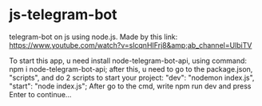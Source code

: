 # js-telegram-bot
telegram-bot on js using node.js. Made by this link: https://www.youtube.com/watch?v=slcqnHIFrj8&amp;ab_channel=UlbiTV

 To start this app, u need install node-telegram-bot-api, using command: npm i node-telegram-bot-api;
 after this, u need to go to the package.json, "scripts", and do 2 scripts to start your project: "dev": "nodemon index.js",
        "start": "node index.js";
        After go to the cmd, write npm run dev and press Enter to continue...
